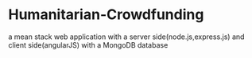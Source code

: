 # Humanitarian-Crowdfunding
a mean stack web application with a server side(node.js,express.js) and client side(angularJS) with a MongoDB database
